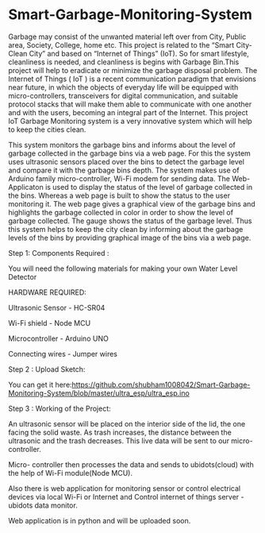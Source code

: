# Smart-Garbage-Monitoring-System

Garbage may consist of the unwanted material left over from City, Public area, Society, College, home etc. This project is related to the “Smart City- Clean City” and based on “Internet of Things” (IoT). So for smart lifestyle, cleanliness is needed, and cleanliness is begins with Garbage Bin.This project will help to eradicate or minimize the garbage disposal problem. The Internet of Things ( IoT ) is a recent communication paradigm that envisions near future, in which the objects of everyday life will be equipped with micro-controllers, transceivers for digital communication, and suitable protocol stacks that will make them able to communicate with one another and with the users, becoming an integral part of the Internet. This project IoT Garbage Monitoring system is a very innovative system which will help to keep the cities clean.

This system monitors the garbage bins and informs about the level of garbage collected in the garbage bins via a web page. For this the system uses ultrasonic sensors placed over the bins to detect the garbage level and compare it with the garbage bins depth. The system makes use of Arduino family micro-controller, Wi-Fi modem for sending data. The Web-Applicaton is used to display the status of the level of garbage collected in the bins. Whereas a web page is built to show the status to the user monitoring it. The web page gives a graphical view of the garbage bins and highlights the garbage collected in color in order to show the level of garbage collected. The gauge shows the status of the garbage level. Thus this system helps to keep the city clean by informing about the garbage levels of the bins by providing graphical image of the bins via a web page.

Step 1: Components Required :

You will need the following materials for making your own Water Level Detector

HARDWARE REQUIRED:
                

Ultrasonic Sensor             - HC-SR04                 

Wi-Fi shield                  - Node MCU                

Microcontroller               - Arduino UNO             

Connecting wires              - Jumper wires         


Step 2 : Upload Sketch:

You can get it here:https://github.com/shubham1008042/Smart-Garbage-Monitoring-System/blob/master/ultra_esp/ultra_esp.ino


Step 3 : Working of the Project:


An ultrasonic sensor will be placed on the interior side of the lid, the one facing the solid waste. As trash increases, the distance between the ultrasonic and the trash decreases. This live data will be sent to our micro- controller.

Micro- controller then processes the data and sends to ubidots(cloud) with the help of Wi-Fi module(Node MCU).

Also there is web application for monitoring sensor or control electrical devices via local Wi-Fi or Internet and Control internet of things server - ubidots data monitor.

Web application is in python and will be uploaded soon.
